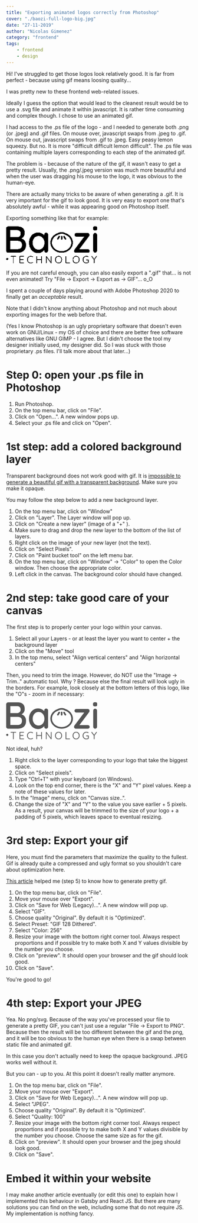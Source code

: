 ```yaml
---
title: "Exporting animated logos correctly from Photoshop"
cover: "./baozi-full-logo-big.jpg"
date: "27-11-2019"
author: "Nicolas Gimenez"
category: "frontend"
tags:
    - frontend
    - design
---
```


Hi! I've struggled to get those logos look relatively good.
It is far from perfect - because using gif means loosing quality...

I was pretty new to these frontend web-related issues.

Ideally I guess the option that would lead to the cleanest result would be to use a .svg file and animate it within javascript. It is rather time consuming and complex though.
I chose to use an animated gif.

I had access to the .ps file of the logo - and I needed to generate both .png (or .jpeg) and .gif files. On mouse over, javascript swaps from .jpeg to .gif. On mouse out, javascript swaps from .gif to .jpeg. Easy peasy lemon squeezy. But no. It is more "difficult difficult lemon difficult".
The .ps file was containing multiple layers corresponding to each step of the animated gif.

The problem is - because of the nature of the gif, it wasn't easy to get a pretty result. Usually, the .png/.jpeg version was much more beautiful and when the user was dragging his mouse to the logo, it was obvious to the human-eye.

There are actually many tricks to be aware of when generating a .gif. It is very important for the gif to look good. It is very easy to export one that's absolutely awful - while it was appearing good on Photoshop itself.

Exporting something like that for example:

![Ugly gif logo](./ugly-logo.gif)

If you are not careful enough, you can also easily export a ".gif" that... is not even animated! Try "File -> Export -> Export as -> GIF"... o_O

I spent a couple of days playing around with Adobe Photoshop 2020 to finally get an _acceptable_ result.

Note that I didn't know anything about Photoshop and not much about exporting images for the web before that.

(Yes I know Photoshop is an ugly proprietary software that doesn't even work on GNU/Linux - my OS of choice and there are better free software alternatives like GNU GIMP - I agree. But I didn't choose the tool my designer initially used, my designer did. So I was stuck with those proprietary .ps files. I'll talk more about that later...)

# Step 0: open your .ps file in Photoshop

1. Run Photoshop.
1. On the top menu bar, click on "File".
1. Click on "Open...". A new window pops up.
1. Select your .ps file and click on "Open".

# 1st step: add a colored background layer

Transparent background does not work good with gif. It is [impossible to generate a beautiful gif with a transparent background](https://community.adobe.com/t5/photoshop/gif-optimized-quality-too-low/td-p/9814593).
Make sure you make it opaque.

You may follow the step below to add a new background layer.

1. On the top menu bar, click on "Window"
1. Click on "Layer". The Layer window will pop up.
1. Click on "Create a new layer" (image of a "+" ).
1. Make sure to drag and drop the new layer to the bottom of the list of layers.
1. Right click on the image of your new layer (not the text).
1. Click on "Select Pixels".
1. Click on "Paint bucket tool" on the left menu bar.
1. On the top menu bar, click on "Window" -> "Color" to open the Color window. Then choose the appropriate color.
1. Left click in the canvas. The background color should have changed.

# 2nd step: take good care of your canvas

The first step is to properly center your logo within your canvas.

1. Select all your Layers - or at least the layer you want to center + the background layer
1. Click on the "Move" tool
1. In the top menu, select "Align vertical centers" and "Align horizontal centers"

Then, you need to trim the image. However, do NOT use the "Image -> Trim.." automatic tool.
Why ? Because else the final result will look ugly in the borders.
For example, look closely at the bottom letters of this logo, like the "O"s - zoom in if necessary:

![Logo gif trimmed too close to content](./logo-too-trimmed.gif)

Not ideal, huh?

1. Right click to the layer corresponding to your logo that take the biggest space.
1. Click on "Select pixels".
1. Type "Ctrl+T" with your keyboard (on Windows).
1. Look on the top end corner, there is the "X" and "Y" pixel values.
Keep a note of these values for later.
1. In the "Image" menu, click on "Canvas size..".
1. Change the size of "X" and "Y" to the value you save earlier + 5 pixels. As a result, your canvas will be trimmed to the size of your logo + a padding of 5 pixels, which leaves space to eventual resizing.

# 3rd step: Export your gif

Here, you must find the parameters that maximize the quality to the fullest.
Gif is already quite a compressed and ugly format so you shouldn't care about optimization here.

[This article](https://helpx.adobe.com/photoshop/how-to/make-animated-gif.html) helped me (step 5) to know how to generate pretty gif.

1. On the top menu bar, click on "File".
1. Move your mouse over "Export".
1. Click on "Save for Web (Legacy)...". A new window will pop up.
1. Select "GIF".
1. Choose quality "Original". By default it is "Optimized".
1. Select Preset: "GIF 128 Dithered".
1. Select "Color: 256"
1. Resize your image with the bottom right corner tool. Always respect proportions and if possible try to make both X and Y values divisible by the number you choose.
1. Click on "preview". It should open your browser and the gif should look good.
1. Click on "Save".

You're good to go!

# 4th step: Export your JPEG

Yea. No png/svg. Because of the way you've processed your file to generate a pretty GIF, you can't just use a regular "File -> Export to PNG". Because then the result will be too different between the gif and the png, and it will be too obvious to the human eye when there is a swap between static file and animated gif.


In this case you don't actually need to keep the opaque background. JPEG works well without it.

But you can - up to you. At this point it doesn't really matter anymore.

1. On the top menu bar, click on "File".
1. Move your mouse over "Export".
1. Click on "Save for Web (Legacy)...". A new window will pop up.
1. Select "JPEG".
1. Choose quality "Original". By default it is "Optimized".
1. Select "Quality: 100"
1. Resize your image with the bottom right corner tool. Always respect proportions and if possible try to make both X and Y values divisible by the number you choose. Choose the same size as for the gif.
1. Click on "preview". It should open your browser and the jpeg should look good. 
1. Click on "Save".

# Embed it within your website

I may make another article eventually (or edit this one) to explain how I implemented this behaviour in Gatsby and React JS.
But there are many solutions you can find on the web, including some that do not require JS. My implementation is nothing fancy.